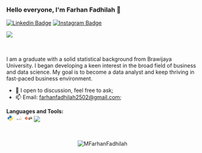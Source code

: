 ### Hello everyone, I'm Farhan Fadhilah 👋
[![Linkedin Badge](https://img.shields.io/badge/-LinkedIn-0e76a8?style=flat-square&logo=Linkedin&logoColor=white)](https://www.linkedin.com/in/farhanfadhilah25)
[![Instagram Badge](https://img.shields.io/badge/-Instagram-e4405f?style=flat-square&logo=Instagram&logoColor=white)](https://instagram.com/farhanfadhilah25/)

![](https://visitor-badge.glitch.me/badge?page_id=MFarhanFadhilah.MFarhanFadhilah)

<br />

I am a graduate with a solid statistical background from Brawijaya University. I began developing a keen interest in the broad field of business and data science. My goal is to become a data analyst and keep thriving in fast-paced business environment.

- 💬 I open to discussion, feel free to ask;
- 📫 Email: farhanfadhilah2502@gmail.com;

**Languages and Tools:**  
<code><img height="20" src="https://raw.githubusercontent.com/github/explore/80688e429a7d4ef2fca1e82350fe8e3517d3494d/topics/python/python.png"></code>
<code><img height="20" src="https://raw.githubusercontent.com/github/explore/80688e429a7d4ef2fca1e82350fe8e3517d3494d/topics/mysql/mysql.png"></code>
<code><img height="20" src="https://raw.githubusercontent.com/github/explore/80688e429a7d4ef2fca1e82350fe8e3517d3494d/topics/git/git.png"></code>
<code><img height="20" src="https://user-images.githubusercontent.com/83360490/116594306-34577200-a961-11eb-8c4b-5ec5f3194575.png"></code>

<br />
<p align="center"> <img src="https://github-readme-stats.vercel.app/api?username=MFarhanFadhilah&show_icons=true&theme=gotham" alt="MFarhanFadhilah" />
